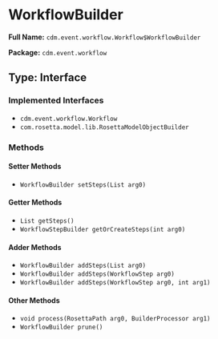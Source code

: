 # WorkflowBuilder

**Full Name:** `cdm.event.workflow.Workflow$WorkflowBuilder`

**Package:** `cdm.event.workflow`

## Type: Interface

### Implemented Interfaces

- `cdm.event.workflow.Workflow`
- `com.rosetta.model.lib.RosettaModelObjectBuilder`

### Methods

#### Setter Methods

- `WorkflowBuilder setSteps(List arg0)`

#### Getter Methods

- `List getSteps()`
- `WorkflowStepBuilder getOrCreateSteps(int arg0)`

#### Adder Methods

- `WorkflowBuilder addSteps(List arg0)`
- `WorkflowBuilder addSteps(WorkflowStep arg0)`
- `WorkflowBuilder addSteps(WorkflowStep arg0, int arg1)`

#### Other Methods

- `void process(RosettaPath arg0, BuilderProcessor arg1)`
- `WorkflowBuilder prune()`

